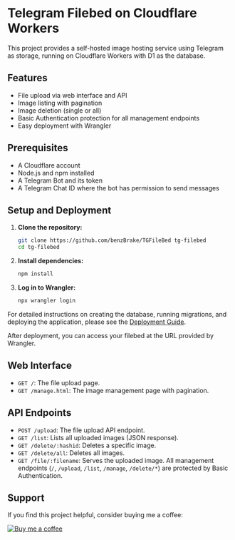 # Telegram Filebed on Cloudflare Workers

This project provides a self-hosted image hosting service using Telegram as storage, running on Cloudflare Workers with D1 as the database.

## Features

- File upload via web interface and API
- Image listing with pagination
- Image deletion (single or all)
- Basic Authentication protection for all management endpoints
- Easy deployment with Wrangler

## Prerequisites

- A Cloudflare account
- Node.js and npm installed
- A Telegram Bot and its token
- A Telegram Chat ID where the bot has permission to send messages

## Setup and Deployment

1.  **Clone the repository:**
    ```bash
    git clone https://github.com/benzBrake/TGFileBed tg-filebed
    cd tg-filebed
    ```

2.  **Install dependencies:**
    ```bash
    npm install
    ```

3.  **Log in to Wrangler:**
    ```bash
    npx wrangler login
    ```

For detailed instructions on creating the database, running migrations, and deploying the application, please see the [Deployment Guide](DEPLOYMENT.md).

After deployment, you can access your filebed at the URL provided by Wrangler.

## Web Interface
-   `GET /`: The file upload page.
-   `GET /manage.html`: The image management page with pagination.

## API Endpoints
-   `POST /upload`: The file upload API endpoint.
-   `GET /list`: Lists all uploaded images (JSON response).
-   `GET /delete/:hashid`: Deletes a specific image.
-   `GET /delete/all`: Deletes all images.
-   `GET /file/:filename`: Serves the uploaded image.
All management endpoints (`/`, `/upload`, `/list`, `/manage`, `/delete/*`) are protected by Basic Authentication.

## Support

If you find this project helpful, consider buying me a coffee:

[![Buy me a coffee](https://www.buymeacoffee.com/assets/img/custom_images/orange_img.png)](https://www.buymeacoffee.com/buyryanacoffie)